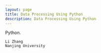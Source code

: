 ```yaml
---
layout: page
title: Data Processing Using Python
description: Data Processing Using Python
---
```


<p>Python.</p>
<pre><code>Li Zhang
Nanjing University</code></pre>